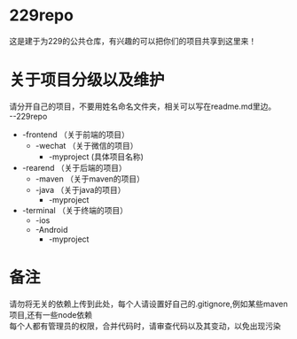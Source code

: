# 229repo
这是建于为229的公共仓库，有兴趣的可以把你们的项目共享到这里来！
# 关于项目分级以及维护
请分开自己的项目，不要用姓名命名文件夹，相关可以写在readme.md里边。
\
--229repo
  * -frontend （关于前端的项目）
    * -wechat （关于微信的项目）
      * -myproject (具体项目名称)
  * -rearend  （关于后端的项目）
    * -maven  （关于maven的项目）
    * -java   （关于java的项目）
      * -myproject
  * -terminal （关于终端的项目）
    * -ios
    * -Android
      * -myproject
# 备注
请勿将无关的依赖上传到此处，每个人请设置好自己的.gitignore,例如某些maven项目,还有一些node依赖\
每个人都有管理员的权限，合并代码时，请审查代码以及其变动，以免出现污染
